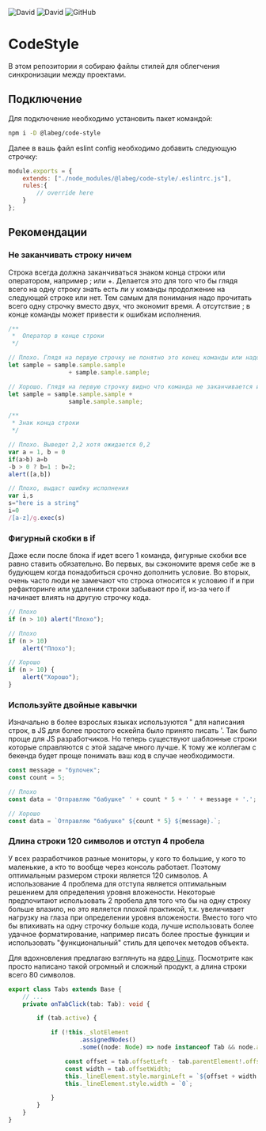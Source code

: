 ![David](https://img.shields.io/david/LabEG/code-style.svg)
![David](https://img.shields.io/david/dev/LabEG/code-style.svg)
![GitHub](https://img.shields.io/github/license/LabEG/code-style.svg)


# CodeStyle
В этом репозитории я собираю файлы стилей для облегчения синхронизации между проектами.

## Подключение
Для подключение необходимо установить пакет командой:
```Bash
npm i -D @labeg/code-style
```

Далее в вашь файл eslint config необходимо добавить следующую строчку:
```Javascript
module.exports = {
    extends: ["./node_modules/@labeg/code-style/.eslintrc.js"],
    rules:{
        // override here
    }
};
```

## Рекомендации
### Не заканчивать строку ничем
Строка всегда должна заканчиваться знаком конца строки или оператором, например ; или +. Делается это для того что бы глядя всего на одну строку знать есть ли у команды продолжение на следующей строке или нет. Тем самым для понимания надо прочитать всего одну строчку вместо двух, что экономит время. А отсутствие ; в конце команды может привести к ошибкам исполнения.

```Typescript
/**
 *  Оператор в конце строки
 */

// Плохо. Глядя на первую строчку не понятно это конец команды или надо искать продолжение
let sample = sample.sample.sample
                 + sample.sample.sample;

// Хорошо. Глядя на первую строчку видно что команда не заканчивается и стоит искать продолжение на следующей
let sample = sample.sample.sample +
                 sample.sample.sample;

/**
 * Знак конца строки
 */

// Плохо. Выведет 2,2 хотя ожидается 0,2
var a = 1, b = 0
if(a>b) a=b
-b > 0 ? b=1 : b=2;
alert([a,b])

// Плохо, выдаст ошибку исполнения
var i,s
s="here is a string"
i=0
/[a-z]/g.exec(s)

```

### Фигурный скобки в if
Даже если после блока if идет всего 1 команда, фигурные скобки все равно ставить обязательно.
Во первых, вы сэкономите время себе же в будующем когда понадобиться срочно дополнить условие.
Во вторых, очень часто люди не замечают что строка относится к условию if и при рефакторинге или удалении строки забывают про if, из-за чего if начинает влиять на другую строчку кода.

```Typescript
// Плохо
if (n > 10) alert("Плохо");

// Плохо
if (n > 10)
    alert("Плохо");

// Хорошо
if (n > 10) {
    alert("Хорошо");
}
```

### Используйте двойные кавычки
Изначально в более взрослых языках используются " для написания строк, в JS для более простого ескейпа было принято писать '. Так было проще для JS разработчиков. Но теперь существуют шаблонные строки которые справляются с этой задаче много лучше. К тому же коллегам с бекенда будет проще понимать ваш код в случае необходимости.

```Typescript
const message = "булочек";
const count = 5;

// Плохо
const data = 'Отправляю "бабушке" ' + count * 5 + ' ' + message + '.';

// Хорошо
const data = `Отправляю "бабушке" ${count * 5} ${message}.`;
```

### Длина строки 120 символов и отступ 4 пробела
У всех разработчиков разные мониторы, у кого то большие, у кого то маленькие, а кто то вообще через консоль работает. Поэтому оптимальным размером строки является 120 символов. А использование 4 проблема для отступа является оптимальным решением для определения уровня вложености. Некоторые предпочитают использовать 2 пробела для того что бы на одну строку больше влазило, но это является плохой практикой, т.к. увеличивает нагрузку на глаза при определении уровня вложености. Вместо того что бы впихивать на одну строчку больше кода, лучше использовать более удачное форматирование, например писать более простые функции и использовать "функциональный" стиль для цепочек методов объекта.

Для вдохновления предлагаю взглянуть на [ядро Linux](https://github.com/torvalds/linux/blob/master/kernel/acct.c). Посмотрите как просто написано такой огромный и сложный продукт, а длина строки всего 80 символов.

```Typescript
export class Tabs extends Base {
    // ...
    private onTabClick(tab: Tab): void {

        if (tab.active) {

            if (!this._slotElement
                    .assignedNodes()
                    .some((node: Node) => node instanceof Tab && node.active === true)) {

                const offset = tab.offsetLeft - tab.parentElement!.offsetLeft;
                const width = tab.offsetWidth;
                this._lineElement.style.marginLeft = `${offset + width / 2}px`;
                this._lineElement.style.width = `0`;

            }
        }
    }
}
```